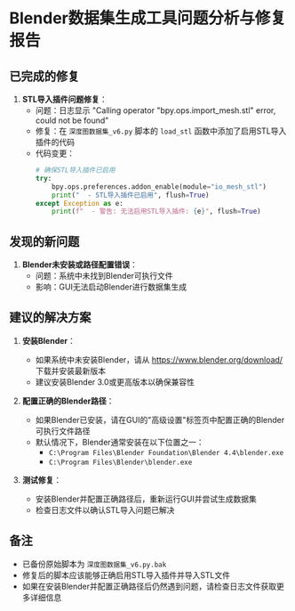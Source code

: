 # Blender数据集生成工具问题分析与修复报告

## 已完成的修复

1. **STL导入插件问题修复**：
   - 问题：日志显示 "Calling operator "bpy.ops.import_mesh.stl" error, could not be found"
   - 修复：在 `深度图数据集_v6.py` 脚本的 `load_stl` 函数中添加了启用STL导入插件的代码
   - 代码变更：
     ```python
     # 确保STL导入插件已启用
     try:
         bpy.ops.preferences.addon_enable(module="io_mesh_stl")
         print("  - STL导入插件已启用", flush=True)
     except Exception as e:
         print(f"  - 警告: 无法启用STL导入插件: {e}", flush=True)
     ```

## 发现的新问题

1. **Blender未安装或路径配置错误**：
   - 问题：系统中未找到Blender可执行文件
   - 影响：GUI无法启动Blender进行数据集生成

## 建议的解决方案

1. **安装Blender**：
   - 如果系统中未安装Blender，请从 https://www.blender.org/download/ 下载并安装最新版本
   - 建议安装Blender 3.0或更高版本以确保兼容性

2. **配置正确的Blender路径**：
   - 如果Blender已安装，请在GUI的"高级设置"标签页中配置正确的Blender可执行文件路径
   - 默认情况下，Blender通常安装在以下位置之一：
     - `C:\Program Files\Blender Foundation\Blender 4.4\blender.exe`
     - `C:\Program Files\Blender\blender.exe`

3. **测试修复**：
   - 安装Blender并配置正确路径后，重新运行GUI并尝试生成数据集
   - 检查日志文件以确认STL导入问题已解决

## 备注

- 已备份原始脚本为 `深度图数据集_v6.py.bak`
- 修复后的脚本应该能够正确启用STL导入插件并导入STL文件
- 如果在安装Blender并配置正确路径后仍然遇到问题，请检查日志文件获取更多详细信息
